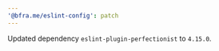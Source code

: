 ```yaml
---
'@bfra.me/eslint-config': patch
---
```


Updated dependency `eslint-plugin-perfectionist` to `4.15.0`.
